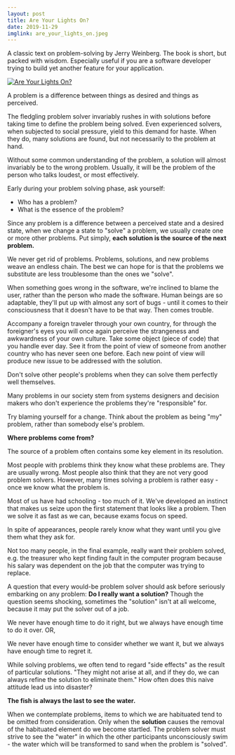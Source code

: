 ```yaml
---
layout: post
title: Are Your Lights On?
date: 2019-11-29
imglink: are_your_lights_on.jpeg
---
```


A classic text on problem-solving by Jerry Weinberg. The book is short, but packed with wisdom. Especially useful if you are a software developer trying to build yet another feature for your application. 

<div class="book">
  <a target="_blank" href="{{site.bookshelf}}/{{ page.imglink }}">
    <img src="{{site.bookshelf}}/{{ page.imglink }}" alt="Are Your Lights On?">
  </a>
</div> 

A problem is a difference between things as desired and things as perceived. 

The fledgling problem solver invariably rushes in with solutions before taking time to define the problem being solved. Even experienced solvers, when subjected to social pressure, yield to this demand for haste. When they do, many solutions are found, but not necessarily to the problem at hand. 

Without some common understanding of the problem, a solution will almost invariably be to the wrong problem. Usually, it will be the problem of the person who talks loudest, or most effectively. 

Early during your problem solving phase, ask yourself:

- Who has a problem?
- What is the essence of the problem?

Since any problem is a difference between a perceived state and a desired state, when we change a state to "solve" a problem, we usually create one or more other problems. Put simply, **each solution is the source of the next problem.** 

We never get rid of problems. Problems, solutions, and new problems weave an endless chain. The best we can hope for is that the problems we substitute are less troublesome than the ones we "solve". 

When something goes wrong in the software, we're inclined to blame the user, rather than the person who made the software. Human beings are so adaptable, they'll put up with almost any sort of bugs - until it comes to their consciousness that it doesn't have to be that way. Then comes trouble. 

Accompany a foreign traveler through your own country, for through the foreigner's eyes you will once again perceive the strangeness and awkwardness of your own culture. Take some object (piece of code) that you handle ever day. See it from the point of view of someone from another country who has never seen one before. Each new point of view will produce new issue to be addressed with the solution. 

Don't solve other people's problems when they can solve them perfectly well themselves. 

Many problems in our society stem from systems designers and decision makers who don't experience the problems they're "responsible" for. 

Try blaming yourself for a change. Think about the problem as being "my" problem, rather than somebody else's problem. 

**Where problems come from?** 

The source of a problem often contains some key element in its resolution. 

Most people with problems think they know what these problems are. They are usually wrong. Most people also think that they are not very good problem solvers. However, many times solving a problem is rather easy - once we know what the problem is. 

Most of us have had schooling - too much of it. We've developed an instinct that makes us seize upon the first statement that looks like a problem. Then we solve it as fast as we can, because exams focus on speed. 

In spite of appearances, people rarely know what they want until you give them what they ask for. 

Not too many people, in the final example, really want their problem solved, e.g. the treasurer who kept finding fault in the computer program because his salary was dependent on the job that the computer was trying to replace. 

A question that every would-be problem solver should ask before seriously embarking on any problem: **Do I really want a solution?** Though the question seems shocking, sometimes the "solution" isn't at all welcome, because it may put the solver out of a job. 

We never have enough time to do it right, but we always have enough time to do it over. OR,

We never have enough time to consider whether we want it, but we always have enough time to regret it. 

While solving problems, we often tend to regard "side effects" as the result of particular solutions. "They might not arise at all, and if they do, we can always refine the solution to eliminate them." How often does this naive attitude lead us into disaster?

**The fish is always the last to see the water.** 

When we contemplate problems, items to which we are habituated tend to be omitted from consideration. Only when the **solution** causes the removal of the habituated element do we become startled. The problem solver must strive to see the "water" in which the other participants unconsciously swim - the water which will be transformed to sand when the problem is "solved". 